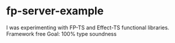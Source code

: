 # fp-server-example
I was experimenting with FP-TS and Effect-TS functional libraries.
Framework free
Goal: 100% type soundness
